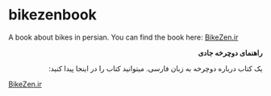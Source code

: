 # bikezenbook
A book about bikes in persian. You can find the book here: [BikeZen.ir](https://bikezen.ir/)

<div dir="rtl">

 __راهنمای دوچرخه جادی__
  
یک کتاب درباره دوچرخه به زبان فارسی. میتوانید کتاب را در اینجا پیدا کنید:

</div> 

[BikeZen.ir](https://bikezen.ir/)

